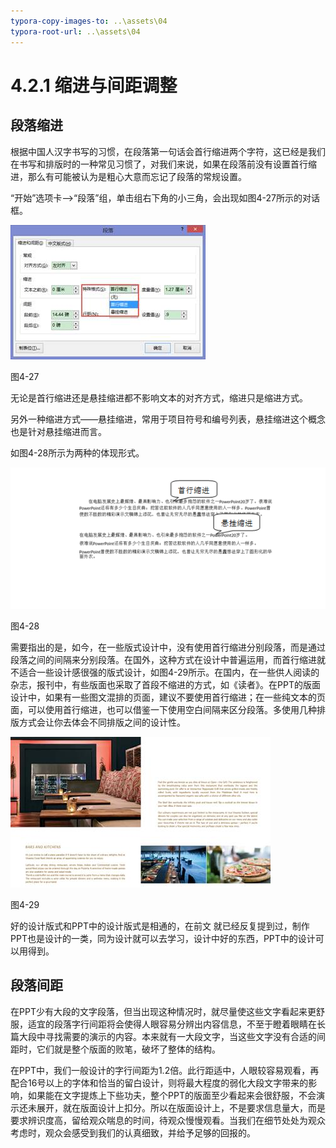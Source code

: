 ```yaml
---
typora-copy-images-to: ..\assets\04
typora-root-url: ..\assets\04
---
```


# 4.2.1  缩进与间距调整

## **段落缩进**

根据中国人汉字书写的习惯，在段落第一句话会首行缩进两个字符，这已经是我们在书写和排版时的一种常见习惯了，对我们来说，如果在段落前没有设置首行缩进，那么有可能被认为是粗心大意而忘记了段落的常规设置。

“开始”选项卡——&gt;“段落”组，单击组右下角的小三角，会出现如图4-27所示的对话框。

![img](../../../.gitbook/assets/image028%20%288%29.jpg)

图4-27

无论是首行缩进还是悬挂缩进都不影响文本的对齐方式，缩进只是缩进方式。

另外一种缩进方式——悬挂缩进，常用于项目符号和编号列表，悬挂缩进这个概念也是针对悬挂缩进而言。

如图4-28所示为两种的体现形式。

![1565876824917](../../../.gitbook/assets/1565876824917.png)

图4-28

需要指出的是，如今，在一些版式设计中，没有使用首行缩进分别段落，而是通过段落之间的间隔来分别段落。在国外，这种方式在设计中普遍运用，而首行缩进就不适合一些设计感很强的版式设计，如图4-29所示。在国内，在一些供人阅读的杂志，报刊中，有些版面也采取了首段不缩进的方式，如《读者》。在PPT的版面设计中，如果有一些图文混排的页面，建议不要使用首行缩进；在一些纯文本的页面，可以使用首行缩进，也可以借鉴一下使用空白间隔来区分段落。多使用几种排版方式会让你去体会不同排版之间的设计性。

![img](../../../.gitbook/assets/image032%20%288%29.jpg)

图4-29

好的设计版式和PPT中的设计版式是相通的，在前文 就已经反复提到过，制作PPT也是设计的一类，同为设计就可以去学习，设计中好的东西，PPT中的设计可以用得到。

## **段落间距**

在PPT少有大段的文字段落，但当出现这种情况时，就尽量使这些文字看起来更舒服，适宜的段落字行间距将会使得人眼容易分辨出内容信息，不至于瞪着眼睛在长篇大段中寻找需要的演示的内容。本来就有一大段文字，当这些文字没有合适的间距时，它们就是整个版面的败笔，破坏了整体的结构。

在PPT中，我们一般设计的字行间距为1.2倍。此行距适中，人眼较容易观看，再配合16号以上的字体和恰当的留白设计，则将最大程度的弱化大段文字带来的影响，如果能在文字提炼上下些功夫，整个PPT的版面至少看起来会很舒服，不会演示还未展开，就在版面设计上扣分。所以在版面设计上，不是要求信息量大，而是要求辨识度高，留给观众喘息的时间，待观众慢慢观看。当我们在细节处处为观众考虑时，观众会感受到我们的认真细致，并给予足够的回报的。

